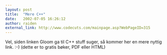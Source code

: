 ```yaml
---
layout: post
title:  "Mere C++"
date:   2002-07-05 16:26:12
author: raiden
external_link: http://www.codecuts.com/mainpage.asp?WebPageID=315
---
```

Vel, siden linken Gloom ga til C++ stuff suger, så kommer her en mere
nyttig link. :-) (dette er to gratis bøker, PDF eller HTML)

